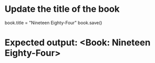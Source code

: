 
# Update the title of the book
book.title = "Nineteen Eighty-Four"
book.save()
# Expected output: <Book: Nineteen Eighty-Four>
